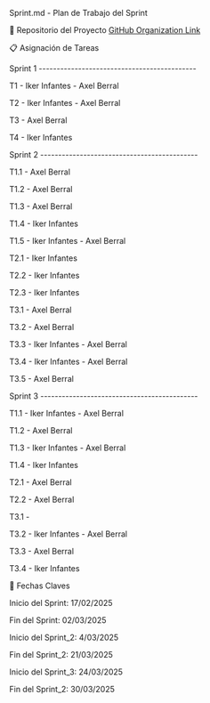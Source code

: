 Sprint.md - Plan de Trabajo del Sprint

📌 Repositorio del Proyecto
[GitHub Organization Link](https://github.com/IkerAxel-TravelPlanner/Travel-Planner.git)

📋 Asignación de Tareas

Sprint 1 --------------------------------------------

T1 - Iker Infantes - Axel Berral

T2 - Iker Infantes - Axel Berral

T3 - Axel Berral

T4 - Iker Infantes 


Sprint 2 --------------------------------------------

T1.1 - Axel Berral

T1.2 - Axel Berral

T1.3 - Axel Berral

T1.4 - Iker Infantes

T1.5 - Iker Infantes - Axel Berral

T2.1 - Iker Infantes

T2.2 - Iker Infantes

T2.3 - Iker Infantes

T3.1 - Axel Berral

T3.2 - Axel Berral

T3.3 - Iker Infantes - Axel Berral

T3.4 - Iker Infantes - Axel Berral  

T3.5 - Axel Berral


Sprint 3 --------------------------------------------

T1.1 - Iker Infantes - Axel Berral

T1.2 - Axel Berral

T1.3 - Iker Infantes - Axel Berral

T1.4 - Iker Infantes

T2.1 - Axel Berral

T2.2 - Axel Berral

T3.1 - 

T3.2 - Iker Infantes - Axel Berral

T3.3 - Axel Berral

T3.4 - Iker Infantes

📅 Fechas Claves

Inicio del Sprint: 17/02/2025

Fin del Sprint: 02/03/2025

Inicio del Sprint_2: 4/03/2025

Fin del Sprint_2: 21/03/2025

Inicio del Sprint_3: 24/03/2025

Fin del Sprint_2: 30/03/2025
